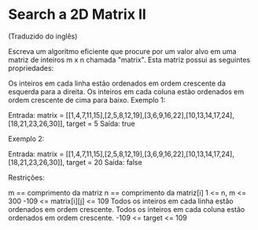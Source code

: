 # Search a 2D Matrix II

(Traduzido do inglês)

Escreva um algoritmo eficiente que procure por um valor alvo em uma matriz de inteiros m x n chamada "matrix". Esta matriz possui as seguintes propriedades:

Os inteiros em cada linha estão ordenados em ordem crescente da esquerda para a direita.
Os inteiros em cada coluna estão ordenados em ordem crescente de cima para baixo.
Exemplo 1:

Entrada: matrix = [[1,4,7,11,15],[2,5,8,12,19],[3,6,9,16,22],[10,13,14,17,24],[18,21,23,26,30]], target = 5
Saída: true

Exemplo 2:

Entrada: matrix = [[1,4,7,11,15],[2,5,8,12,19],[3,6,9,16,22],[10,13,14,17,24],[18,21,23,26,30]], target = 20
Saída: false

Restrições:

m == comprimento da matriz
n == comprimento da matriz[i]
1 <= n, m <= 300
-109 <= matrix[i][j] <= 109
Todos os inteiros em cada linha estão ordenados em ordem crescente.
Todos os inteiros em cada coluna estão ordenados em ordem crescente.
-109 <= target <= 109
